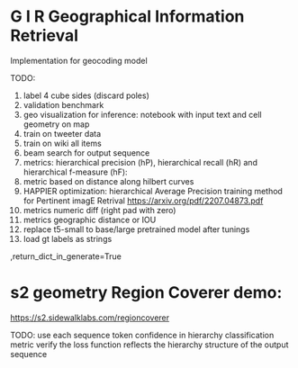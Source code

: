 # G I R  Geographical Information Retrieval

Implementation for geocoding model 


TODO: 
1. label 4 cube sides (discard poles)
2. validation benchmark  
3. geo visualization for inference: notebook with input text and cell geometry on map  
4. train on tweeter data
5. train on wiki all items 
6. beam search for output sequence 
7. metrics: hierarchical precision (hP), hierarchical recall (hR) and hierarchical f-measure (hF): 
8. metric based on distance along hilbert curves
9. HAPPIER optimization: hierarchical Average Precision training method for Pertinent imagE Retrival
https://arxiv.org/pdf/2207.04873.pdf
10. metrics numeric diff (right pad with zero) 
11. metrics geographic distance or IOU
12. replace t5-small to base/large pretrained model after tunings
13. load gt labels as strings

,return_dict_in_generate=True


# s2 geometry Region Coverer demo:
https://s2.sidewalklabs.com/regioncoverer  
   
TODO:
use each sequence token confidence in hierarchy classification metric
verify the loss function reflects the hierarchy structure of the output sequence 